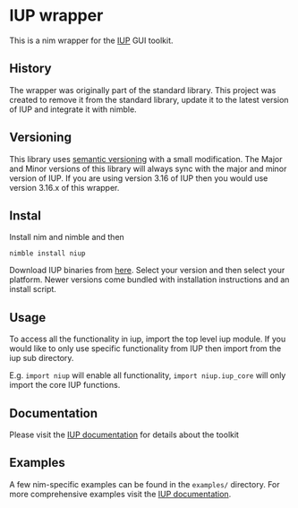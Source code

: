 # IUP wrapper 
This is a nim wrapper for the [IUP](http://webserver2.tecgraf.puc-rio.br/iup/) GUI toolkit.

## History
The wrapper was originally part of the standard library. This project was created to remove it from the standard library, 
update it to the latest version of IUP and integrate it with nimble.

## Versioning
This library uses [semantic versioning](http://semver.org/) with a small modification. The Major and Minor versions of this library
will always sync with the major and minor version of IUP. If you are using version 3.16 of IUP then you would use version 3.16.x of this
wrapper. 

## Instal
Install nim and nimble and then

	nimble install niup

Download IUP binaries from [here](http://sourceforge.net/projects/iup/files/). Select your version and then select your platform. Newer versions
come bundled with installation instructions and an install script.

## Usage
To access all the functionality in iup, import the top level iup module. If you would like to only use specific functionality from IUP then import
from the iup sub directory.

E.g. `import niup` will enable all functionality, `import niup.iup_core` will only import the core IUP functions.

## Documentation
Please visit the [IUP documentation](http://webserver2.tecgraf.puc-rio.br/iup/) for details about the toolkit

## Examples
A few nim-specific examples can be found in the `examples/` directory. For more comprehensive examples visit the 
[IUP documentation](http://webserver2.tecgraf.puc-rio.br/iup/examples/C/).